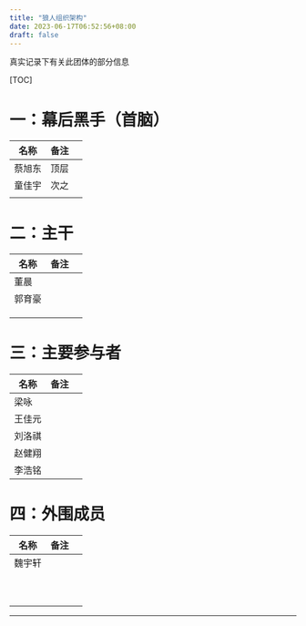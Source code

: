 ```yaml
---
title: "狼人组织架构"
date: 2023-06-17T06:52:56+08:00
draft: false
---
```


真实记录下有关此团体的部分信息

[TOC]



# 一：幕后黑手（首脑）

| 名称   | 备注 |      |
| ------ | ---- | ---- |
| 蔡旭东 | 顶层 |      |
| 童佳宇 | 次之 |      |
|        |      |      |

# 二：主干

| 名称   | 备注 |      |
| ------ | ---- | ---- |
| 董晨   |      |      |
| 郭育豪 |      |      |
|        |      |      |
|        |      |      |
|        |      |      |

# 三：主要参与者

| 名称   | 备注 |      |
| ------ | ---- | ---- |
| 梁咏   |      |      |
| 王佳元 |      |      |
| 刘洛祺 |      |      |
| 赵健翔 |      |      |
| 李浩铭 |      |      |

# 四：外围成员

| 名称   | 备注 |      |
| ------ | ---- | ---- |
| 魏宇轩 |      |      |
|        |      |      |
|        |      |      |
|        |      |      |
|        |      |      |
|        |      |      |
|        |      |      |
|        |      |      |
|        |      |      |
|        |      |      |
|        |      |      |

------



